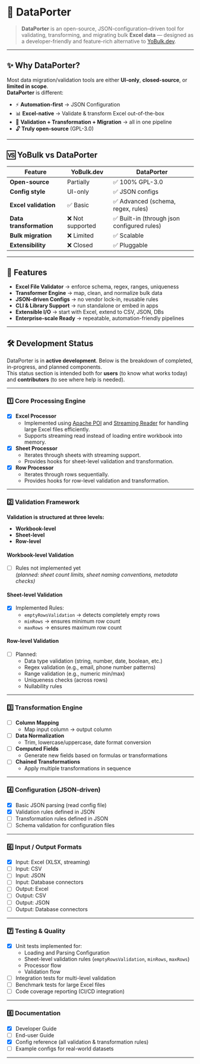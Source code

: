 # 🚀 DataPorter

> **DataPorter** is an open-source, JSON-configuration–driven tool for validating, transforming, and migrating bulk **Excel data** — designed as a developer-friendly and feature-rich alternative to [YoBulk.dev](https://www.yobulk.dev).

---

## ✨ Why DataPorter?

Most data migration/validation tools are either **UI-only**, **closed-source**, or **limited in scope**.  
**DataPorter** is different:

- ⚡ **Automation-first** → JSON Configuration 
- 📊 **Excel-native** → Validate & transform Excel out-of-the-box  
- 🔄 **Validation + Transformation + Migration** → all in one pipeline  
- 🔓 **Truly open-source** (GPL-3.0)  

---

## 🆚 YoBulk vs DataPorter

| Feature                | YoBulk.dev                          | **DataPorter** |
|------------------------|--------------------------------------|----------------|
| **Open-source**        | Partially                           | ✅ 100% GPL-3.0 |
| **Config style**       | UI-only                             | ✅ JSON configs |
| **Excel validation**   | ✅ Basic                            | ✅ Advanced (schema, regex, rules) |
| **Data transformation**| ❌ Not supported                     | ✅ Built-in (through json configured rules) |
| **Bulk migration**     | ❌ Limited                          | ✅ Scalable |
| **Extensibility**      | ❌ Closed                           | ✅ Pluggable |

---

## 🚀 Features

- **Excel File Validator** → enforce schema, regex, ranges, uniqueness  
- **Transformer Engine** → map, clean, and normalize bulk data  
- **JSON-driven Configs** → no vendor lock-in, reusable rules  
- **CLI & Library Support** → run standalone or embed in apps  
- **Extensible I/O** → start with Excel, extend to CSV, JSON, DBs  
- **Enterprise-scale Ready** → repeatable, automation-friendly pipelines  

---

## 🛠 Development Status

DataPorter is in **active development**. Below is the breakdown of completed, in-progress, and planned components.  
This status section is intended both for **users** (to know what works today) and **contributors** (to see where help is needed).

---

### 1️⃣ Core Processing Engine

- [x] **Excel Processor**
  - Implemented using [Apache POI](https://www.yobulk.dev](https://poi.apache.org/)) and [Streaming Reader](https://github.com/pjfanning/excel-streaming-reader) for handling large Excel files efficiently.
  - Supports streaming read instead of loading entire workbook into memory.
- [x] **Sheet Processor**
  - Iterates through sheets with streaming support.
  - Provides hooks for sheet-level validation and transformation.
- [x] **Row Processor**
  - Iterates through rows sequentially.
  - Provides hooks for row-level validation and transformation.

---

### 2️⃣ Validation Framework

**Validation is structured at three levels:**
- **Workbook-level**
- **Sheet-level**
- **Row-level**

#### Workbook-level Validation
- [ ] Rules not implemented yet  
  _(planned: sheet count limits, sheet naming conventions, metadata checks)_

#### Sheet-level Validation
- [x] Implemented Rules:
  - `emptyRowsValidation` → detects completely empty rows
  - `minRows` → ensures minimum row count
  - `maxRows` → ensures maximum row count

#### Row-level Validation
- [ ] Planned:
  - Data type validation (string, number, date, boolean, etc.)
  - Regex validation (e.g., email, phone number patterns)
  - Range validation (e.g., numeric min/max)
  - Uniqueness checks (across rows)
  - Nullability rules

---

### 3️⃣ Transformation Engine

- [ ] **Column Mapping**
  - Map input column → output column
- [ ] **Data Normalization**
  - Trim, lowercase/uppercase, date format conversion
- [ ] **Computed Fields**
  - Generate new fields based on formulas or transformations
- [ ] **Chained Transformations**
  - Apply multiple transformations in sequence

---

### 4️⃣ Configuration (JSON-driven)

- [x] Basic JSON parsing (read config file)
- [x] Validation rules defined in JSON
- [ ] Transformation rules defined in JSON
- [ ] Schema validation for configuration files

---

### 6️⃣ Input / Output Formats

- [x] Input: Excel (XLSX, streaming)
- [ ] Input: CSV
- [ ] Input: JSON
- [ ] Input: Database connectors
- [ ] Output: Excel
- [ ] Output: CSV
- [ ] Output: JSON
- [ ] Output: Database connectors

---

### 7️⃣ Testing & Quality

- [x] Unit tests implemented for:
  - Loading and Parsing Configuration
  - Sheet-level validation rules (`emptyRowsValidation`, `minRows`, `maxRows`)
  - Processor flow
  - Validation flow
- [ ] Integration tests for multi-level validation
- [ ] Benchmark tests for large Excel files
- [ ] Code coverage reporting (CI/CD integration)

---

### 8️⃣ Documentation

- [x] Developer Guide
- [ ] End-user Guide
- [x] Config reference (all validation & transformation rules)
- [ ] Example configs for real-world datasets

---




